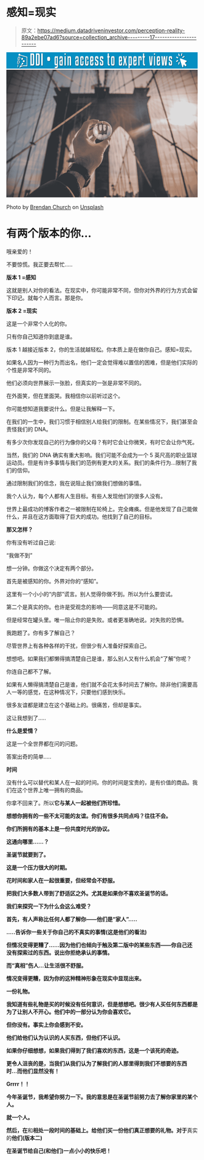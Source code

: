 # 感知=现实

> 原文：<https://medium.datadriveninvestor.com/perception-reality-89a2ebe07ad6?source=collection_archive---------17----------------------->

[![](img/36b6902b401a6e241e139d57cef7b932.png)](http://www.track.datadriveninvestor.com/1126A)![](img/e5c922d36e853aa96a95359f130c5613.png)

Photo by [Brendan Church](https://unsplash.com/@bdchu614?utm_source=medium&utm_medium=referral) on [Unsplash](https://unsplash.com?utm_source=medium&utm_medium=referral)

# 有两个版本的你…

哦亲爱的！

不要惊慌。我正要去帮忙…..

**版本 1 =感知**

这就是别人对你的看法。在现实中，你可能非常不同，但你对外界的行为方式会留下印记。就每个人而言。那是你。

**版本 2 =现实**

这是一个非常个人化的你。

只有你自己知道你到底是谁。

版本 1 越接近版本 2，你的生活就越轻松。你本质上是在做你自己。感知=现实。

如果名人因为一种行为而出名，他们一定会觉得难以置信的困难，但是他们实际的个性是非常不同的。

他们必须向世界展示一张脸，但真实的一张是非常不同的。

在外面笑，但在里面哭。我相信你以前听过这个。

你可能想知道我要说什么。但是让我解释一下。

在我们的一生中，我们习惯于相信别人给我们的限制。在某些情况下，我们甚至会责怪我们的 DNA。

有多少次你发现自己的行为像你的父母？有时它会让你微笑，有时它会让你气死。

当然，我们的 DNA 确实有重大影响。我们可能不会成为一个 5 英尺高的职业篮球运动员。但是有许多事情与我们的范例有更大的关系。我们的条件行为…限制了我们的信仰。

通过限制我们的信念，我在说阻止我们做我们想做的事情。

我个人认为，每个人都有人生目标。有些人发现他们的很多人没有。

世界上最成功的博客作者之一被限制在轮椅上。完全瘫痪。但是他发现了自己能做什么，并且在这方面取得了巨大的成功。他找到了自己的目标。

**那又怎样？**

你有没有听过自己说:

“我做不到”

想一分钟。你做这个决定有两个部分。

首先是被感知的你。外界对你的“感知”。

这里有一个小小的“内部”谎言。别人觉得你做不到。所以为什么要尝试。

第二个是真实的你。也许是受观念的影响——同意这是不可能的。

但是经常在罐头里。唯一阻止你的是失败。或者更准确地说。对失败的恐惧。

我跑题了。你有多了解自己？

尽管世界上有各种各样的干扰，但很少有人准备好探索自己。

想想吧。如果我们都懒得搞清楚自己是谁，那么别人又有什么机会“了解”你呢？

你连自己都不了解。

如果有人懒得搞清楚自己是谁，他们就不会花太多时间去了解你。除非他们需要高人一等的感觉，在这种情况下，只要他们感到快乐。

很多友谊都是建立在这个基础上的。很痛苦，但却是事实。

这让我想到了…..

**什么是爱情？**

这是一个全世界都在问的问题。

答案出奇的简单…..

**时间**

没有什么可以替代和某人在一起的时间。你的时间是宝贵的，是有价值的商品。我们在这个世界上唯一拥有的商品。

你拿不回来了。所以**它与某人一起被他们所珍惜。**

**想想你拥有的一些不太可能的友谊。你们有很多共同点吗？往往不会。**

**你们所拥有的基本上是一份共度时光的协议。**

****这通向哪里……？****

**圣诞节就要到了。**

**这是一个压力很大的时期。**

**花时间和家人在一起很重要，但经常会不舒服。**

**把我们大多数人带到了舒适区之外。尤其是如果你不喜欢圣诞节的话。**

****我们来探究一下为什么会这么难受？****

**首先，有人声称比任何人都了解你——他们是“家人”…..**

**…..告诉你一些关于你自己的不真实的事情(这是他们的看法)**

**但情况变得更糟了……因为他们也倾向于触及第二版中的某些东西——你自己还没有探索过的东西。说出你拒绝承认的事情。**

**而“真相”伤人…让生活很不舒服。**

**情况变得更糟，因为你的这种精神形象在现实中显现出来。**

**一份礼物。**

**我知道有些礼物是买的时候没有任何意识，但是想想吧。很少有人买任何东西都是为了让别人不开心。他们中的一部分认为你会喜欢它。**

**但你没有。事实上你会感到不安。**

**他们给他们认为认识的人买东西，但他们不认识。**

**如果你仔细想想，如果我们得到了我们喜欢的东西，这是一个该死的奇迹。**

**更令人沮丧的是，当我们从我们认为了解我们的人那里得到我们不想要的东西时…而他们显然没有！**

**Grrrr！！**

**今年圣诞节，我希望你努力一下。我的意思是在圣诞节前努力去了解你家里的某个人。**

**就一个人。**

**然后，在**和**相处一段时间的基础上。给他们买一份他们真正想要的礼物。对于**真实的**他们(版本二)**

**在圣诞节给自己(和他们)一点小小的快乐吧！**
